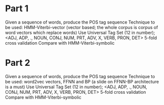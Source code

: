# Part 1

Given a sequence of words, produce the POS tag sequence 
Technique to be used: HMM-Viterbi-vector (vector based; the whole corpus is corpus of word vectors which replace words)
Use Universal Tag Set (12 in number);
<ADJ, ADP, ., NOUN, CONJ, NUM, PRT, ADV, X, VERB, PRON, DET>
5-fold cross validation
Compare with HMM-Viterbi-symbolic 

# Part 2

Given a sequence of words, produce the POS tag sequence
Technique to be used: word2vec vectors, FFNN and BP (a slide on FFNN-BP architecture is a must)
Use Universal Tag Set (12 in number);
<ADJ, ADP, ., NOUN, CONJ, NUM, PRT, ADV, X, VERB, PRON, DET>
5-fold cross validation
Compare with HMM-Viterbi-symbolic
